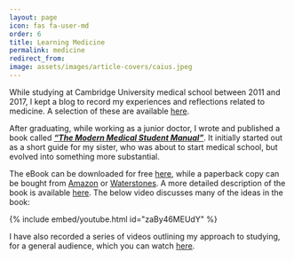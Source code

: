 ```yaml
---
layout: page
icon: fas fa-user-md
order: 6
title: Learning Medicine
permalink: medicine
redirect_from: 
image: assets/images/article-covers/caius.jpeg
--- 
```

While studying at Cambridge University medical school between 2011 and 2017, I kept a blog to record my experiences and reflections related to medicine. A selection of these are available [here](/writing).

After graduating, while working as a junior doctor, I wrote and published a book called **_[“The Modern Medical Student Manual”](https://3285439487322.gumroad.com/l/medstudentmanual)_**. It initially started out as a short guide for my sister, who was about to start medical school, but evolved into something more substantial.

The eBook can be downloaded for free [here](https://chrislovejoy.gumroad.com/l/medstudentmanual), while a paperback copy can be bought from [Amazon](https://amzn.to/2HFGoQY) or [Waterstones](https://www.waterstones.com/book/the-ultimate-guide-to-being-a-medical-student/chris-lovejoy//9781912557417). A more detailed description of the book is available [here](/book). The below video discusses many of the ideas in the book:

{% include embed/youtube.html id="zaBy46MEUdY" %}

I have also recorded a series of videos outlining my approach to studying, for a general audience, which you can watch [here](https://www.youtube.com/watch?v=p3a3fE2ze64&list=PLZz4IsmMUFByHfyiNVZPV324naSMVq90T).
